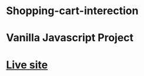 # Shopping-cart-interection
# Vanilla Javascript Project
# [Live site](https://piyal-das.github.io/Shopping-cart-interection/)
